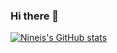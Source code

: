 ### Hi there 👋
[![Nineis's GitHub stats](https://github-readme-stats.vercel.app/api?username=nineis7)](https://github.com/anuraghazra/github-readme-stats)
<!--
**nineis7/nineis7** is a ✨ _special_ ✨ repository because its `README.md` (this file) appears on your GitHub profile.

Here are some ideas to get you started:

- 🔭 I’m currently working on ...
- 🌱 I’m currently learning ...
- 👯 I’m looking to collaborate on ...
- 🤔 I’m looking for help with ...
- 💬 Ask me about ...
- 📫 How to reach me: ...
- 😄 Pronouns: ...
- ⚡ Fun fact: ...
-->
